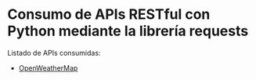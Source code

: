 # Consumo de APIs RESTful con Python mediante la librería requests 

Listado de APIs consumidas:
* [OpenWeatherMap](https://openweathermap.org/)
